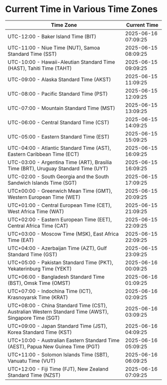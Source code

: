 # Current Time in Various Time Zones

| Time Zone | Current Time |
|-----------|--------------|
| UTC-12:00 - Baker Island Time (BIT) | 2025-06-16 07:09:25 |
| UTC-11:00 - Niue Time (NUT), Samoa Standard Time (SST) | 2025-06-15 08:09:25 |
| UTC-10:00 - Hawaii-Aleutian Standard Time (HAST), Tahiti Time (TAHT) | 2025-06-15 09:09:25 |
| UTC-09:00 - Alaska Standard Time (AKST) | 2025-06-15 11:09:25 |
| UTC-08:00 - Pacific Standard Time (PST) | 2025-06-15 12:09:25 |
| UTC-07:00 - Mountain Standard Time (MST) | 2025-06-15 13:09:25 |
| UTC-06:00 - Central Standard Time (CST) | 2025-06-15 14:09:25 |
| UTC-05:00 - Eastern Standard Time (EST) | 2025-06-15 15:09:25 |
| UTC-04:00 - Atlantic Standard Time (AST), Eastern Caribbean Time (ECT) | 2025-06-15 16:09:25 |
| UTC-03:00 - Argentina Time (ART), Brasília Time (BRT), Uruguay Standard Time (UYT) | 2025-06-15 16:09:25 |
| UTC-02:00 - South Georgia and the South Sandwich Islands Time (SGT) | 2025-06-15 17:09:25 |
| UTC±00:00 - Greenwich Mean Time (GMT), Western European Time (WET) | 2025-06-15 20:09:25 |
| UTC+01:00 - Central European Time (CET), West Africa Time (WAT) | 2025-06-15 21:09:25 |
| UTC+02:00 - Eastern European Time (EET), Central Africa Time (CAT) | 2025-06-15 22:09:25 |
| UTC+03:00 - Moscow Time (MSK), East Africa Time (EAT) | 2025-06-15 22:09:25 |
| UTC+04:00 - Azerbaijan Time (AZT), Gulf Standard Time (GST) | 2025-06-15 23:09:25 |
| UTC+05:00 - Pakistan Standard Time (PKT), Yekaterinburg Time (YEKT) | 2025-06-16 00:09:25 |
| UTC+06:00 - Bangladesh Standard Time (BST), Omsk Time (OMST) | 2025-06-16 01:09:25 |
| UTC+07:00 - Indochina Time (ICT), Krasnoyarsk Time (KRAT) | 2025-06-16 02:09:25 |
| UTC+08:00 - China Standard Time (CST), Australian Western Standard Time (AWST), Singapore Time (SGT) | 2025-06-16 03:09:25 |
| UTC+09:00 - Japan Standard Time (JST), Korea Standard Time (KST) | 2025-06-16 04:09:25 |
| UTC+10:00 - Australian Eastern Standard Time (AEST), Papua New Guinea Time (PGT) | 2025-06-16 05:09:25 |
| UTC+11:00 - Solomon Islands Time (SBT), Vanuatu Time (VUT) | 2025-06-16 06:09:25 |
| UTC+12:00 - Fiji Time (FJT), New Zealand Standard Time (NZST) | 2025-06-16 07:09:25 |
